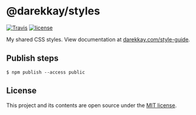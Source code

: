 # @darekkay/styles

[![Travis](https://img.shields.io/travis/com/darekkay/darekkay-styles?style=flat-square)](https://travis-ci.com/darekkay/darekkay-styles) [![license](https://img.shields.io/badge/license-MIT-green?style=flat-square)](https://github.com/darekkay/darekkay-styles/blob/master/LICENSE)

My shared CSS styles. View documentation at [darekkay.com/style-guide](https://darekkay.com/style-guide).

## Publish steps

```
$ npm publish --access public
```

## License

This project and its contents are open source under the [MIT license](LICENSE).

